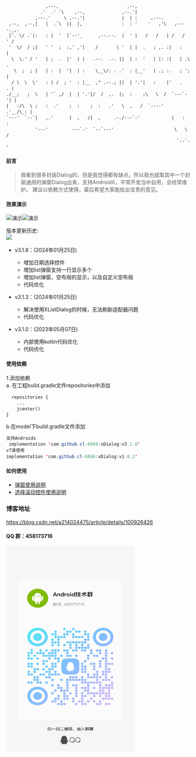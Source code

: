 ```

                                                                          
               ,---,                          ,--,                        
             .'  .' `\    ,--,              ,--.'|                        
           ,---.'     \ ,--.'|              |  | :     ,---.              
 ,--,  ,--,|   |  .`\  ||  |,               :  : '    '   ,'\   ,----._,. 
 |'. \/ .`|:   : |  '  |`--'_      ,--.--.  |  ' |   /   /   | /   /  ' / 
 '  \/  / ;|   ' '  ;  :,' ,'|    /       \ '  | |  .   ; ,. :|   :     | 
  \  \.' / '   | ;  .  |'  | |   .--.  .-. ||  | :  '   | |: :|   | .\  . 
   \  ;  ; |   | :  |  '|  | :    \__\/: . .'  : |__'   | .; :.   ; ';  | 
  / \  \  \'   : | /  ; '  : |__  ," .--.; ||  | '.'|   :    |'   .   . | 
./__;   ;  \   | '` ,/  |  | '.'|/  /  ,.  |;  :    ;\   \  /  `---`-'| | 
|   :/\  \ ;   :  .'    ;  :    ;  :   .'   \  ,   /  `----'   .'__/\_: | 
`---'  `--`|   ,.'      |  ,   /|  ,     .-./---`-'            |   :    : 
           '---'         ---`-'  `--`---'                       \   \  /  
                                                                 `--`-'   
```


#### 前言
>我看到很多封装Dialog的，但是我觉得都有缺点，所以我也就取其中一个封装通用的弹窗Dialog出来，支持AndroidX，平常开发当中自用，会经常维护。
>建议以依赖方式使用，最后希望大家能给出宝贵的意见。

#### 效果演示  
<img src="https://github.com/cl-6666/xDialog/blob/master/img/pop_up_demo.gif" alt="演示"/><img src="https://github.com/cl-6666/xDialog/blob/master/img/xzkj.gif" alt="演示"/>  

版本更新历史:  
[![](https://jitpack.io/v/cl-6666/xDialog.svg)](https://jitpack.io/#cl-6666/xDialog)  

- v3.1.8：(2024年01月25日)
  - 增加日期选择控件
  - 增加list弹窗支持一行显示多个
  - 增加list弹窗，空布局的显示，以及自定义空布局
  - 代码优化

- v3.1.3：(2024年01月25日)
  - 解决使用XListDialog的时候，无法刷新适配器问题
  - 代码优化
    
- v3.1.0：(2023年05月07日)
  - 内部使用kotlin代码优化  
  - 代码优化

#### 使用依赖
1.添加依赖  
 a. 在工程build.gradle文件repositories中添加
```
  repositories {
    ...
    jcenter() 
}
```
 b.在model下build.gradle文件添加
```java
支持Androidx
 implementation 'com.github.cl-6666:xDialog:v3.1.8'
v7请使用
implementation 'com.github.cl-6666:xDialog:v1.0.2'
```  
#### 如何使用  
- [弹窗使用说明](https://github.com/cl-6666/xDialog/blob/master/README_Dialog.md)
- [选择滚动控件使用说明](https://github.com/cl-6666/xDialog/blob/master/README_Choose.md)  

### 博客地址  
https://blog.csdn.net/a214024475/article/details/100926426

#### QQ 群：458173716  
<img src="https://github.com/cl-6666/serialPort/blob/master/img/qq2.jpg" width="350" height="560" alt="演示"/>  

